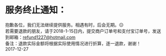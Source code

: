 # 服务终止通知：
抱歉各位，我们无法继续提供服务。相遇有时，后会无期。😐<br>
若需要退款的朋友，请于2018-1-15日内，提交商户订单号和支付宝订单号，发送到邮箱：refund1227@hotmail.com<br>
备注：退款实际金额将根据实际使用情况进行折算，逐一退款，谢谢！<br>
2017-12-27
